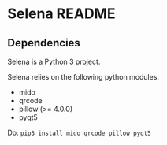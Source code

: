 Selena README
===

Dependencies
---
Selena is a Python 3 project.

Selena relies on the following python modules:
* mido
* qrcode
* pillow (>= 4.0.0)
* pyqt5

Do: `pip3 install mido qrcode pillow pyqt5`
